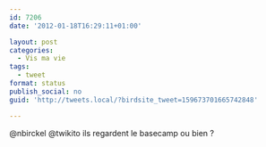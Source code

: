 ```yaml
---
id: 7206
date: '2012-01-18T16:29:11+01:00'

layout: post
categories:
  - Vis ma vie
tags:
  - tweet
format: status
publish_social: no
guid: 'http://tweets.local/?birdsite_tweet=159673701665742848'

---
```


@nbirckel @twikito ils regardent le basecamp ou bien ?
